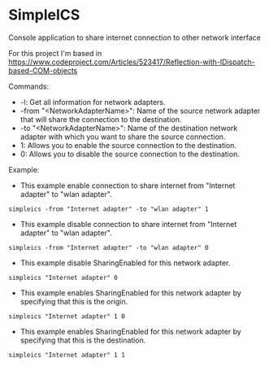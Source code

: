 # SimpleICS
Console application to share internet connection to other network interface

For this project I'm based in https://www.codeproject.com/Articles/523417/Reflection-with-IDispatch-based-COM-objects

Commands:
- -l:                              Get all information for network adapters.
- -from "\<NetworkAdapterName>":    Name of the source network adapter that will share the connection to the destination.
- -to "\<NetworkAdapterName>":     Name of the destination network adapter with which you want to share the source connection.
- 1:                               Allows you to enable the source connection to the destination.
- 0:                               Allows you to disable the source connection to the destination.
  
  
Example:
  * This example enable connection to share internet from "Internet adapter" to "wlan adapter".
    
  `simpleics -from "Internet adapter" -to "wlan adapter" 1`
  * This example disable connection to share internet from "Internet adapter" to "wlan adapter".
    
  `simpleics -from "Internet adapter" -to "wlan adapter" 0`
  * This example disable SharingEnabled for this network adapter.
    
  `simpleics "Internet adapter" 0`
  * This example enables SharingEnabled for this network adapter by specifying that this is the origin.
    
  `simpleics "Internet adapter" 1 0`
  * This example enables SharingEnabled for this network adapter by specifying that this is the destination.
    
  `simpleics "Internet adapter" 1 1`
